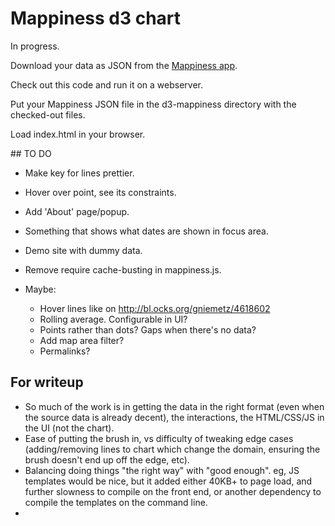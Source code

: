 # Mappiness d3 chart

In progress.

Download your data as JSON from the [Mappiness app](http://www.mappiness.org.uk/). 

Check out this code and run it on a webserver.

Put your Mappiness JSON file in the d3-mappiness directory with the checked-out files.

Load index.html in your browser.

## TO DO

* Make key for lines prettier.
* Hover over point, see its constraints.
* Add 'About' page/popup.
* Something that shows what dates are shown in focus area.
* Demo site with dummy data.
* Remove require cache-busting in mappiness.js.

* Maybe:
  * Hover lines like on http://bl.ocks.org/gniemetz/4618602
  * Rolling average. Configurable in UI?
  * Points rather than dots? Gaps when there's no data?
  * Add map area filter?
  * Permalinks?


## For writeup

* So much of the work is in getting the data in the right format (even when the source data is already decent), the interactions, the HTML/CSS/JS in the UI (not the chart).
* Ease of putting the brush in, vs difficulty of tweaking edge cases (adding/removing lines to chart which change the domain, ensuring the brush doesn't end up off the edge, etc).
* Balancing doing things "the right way" with "good enough". eg, JS templates would be nice, but it added either 40KB+ to page load, and further slowness to compile on the front end, or another dependency to compile the templates on the command line.
*

